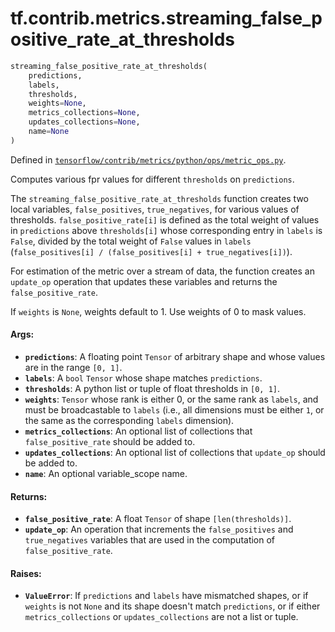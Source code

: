 <div itemscope itemtype="http://developers.google.com/ReferenceObject">
<meta itemprop="name" content="tf.contrib.metrics.streaming_false_positive_rate_at_thresholds" />
</div>

# tf.contrib.metrics.streaming_false_positive_rate_at_thresholds

``` python
streaming_false_positive_rate_at_thresholds(
    predictions,
    labels,
    thresholds,
    weights=None,
    metrics_collections=None,
    updates_collections=None,
    name=None
)
```



Defined in [`tensorflow/contrib/metrics/python/ops/metric_ops.py`](https://www.tensorflow.org/code/tensorflow/contrib/metrics/python/ops/metric_ops.py).

Computes various fpr values for different `thresholds` on `predictions`.

The `streaming_false_positive_rate_at_thresholds` function creates two
local variables, `false_positives`, `true_negatives`, for various values of
thresholds. `false_positive_rate[i]` is defined as the total weight
of values in `predictions` above `thresholds[i]` whose corresponding entry in
`labels` is `False`, divided by the total weight of `False` values in `labels`
(`false_positives[i] / (false_positives[i] + true_negatives[i])`).

For estimation of the metric over a stream of data, the function creates an
`update_op` operation that updates these variables and returns the
`false_positive_rate`.

If `weights` is `None`, weights default to 1. Use weights of 0 to mask values.

#### Args:

* <b>`predictions`</b>: A floating point `Tensor` of arbitrary shape and whose values
    are in the range `[0, 1]`.
* <b>`labels`</b>: A `bool` `Tensor` whose shape matches `predictions`.
* <b>`thresholds`</b>: A python list or tuple of float thresholds in `[0, 1]`.
* <b>`weights`</b>: `Tensor` whose rank is either 0, or the same rank as `labels`, and
    must be broadcastable to `labels` (i.e., all dimensions must be either
    `1`, or the same as the corresponding `labels` dimension).
* <b>`metrics_collections`</b>: An optional list of collections that
    `false_positive_rate` should be added to.
* <b>`updates_collections`</b>: An optional list of collections that `update_op` should
    be added to.
* <b>`name`</b>: An optional variable_scope name.


#### Returns:

* <b>`false_positive_rate`</b>: A float `Tensor` of shape `[len(thresholds)]`.
* <b>`update_op`</b>: An operation that increments the `false_positives` and
    `true_negatives` variables that are used in the computation of
    `false_positive_rate`.


#### Raises:

* <b>`ValueError`</b>: If `predictions` and `labels` have mismatched shapes, or if
    `weights` is not `None` and its shape doesn't match `predictions`, or if
    either `metrics_collections` or `updates_collections` are not a list or
    tuple.